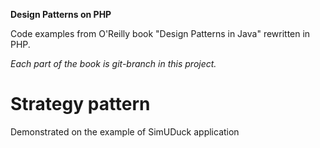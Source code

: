**Design Patterns on PHP**

Code examples from O'Reilly book "Design Patterns in Java" rewritten in PHP.

*Each part of the book is git-branch in this project.*

# Strategy pattern

Demonstrated on the example of SimUDuck application